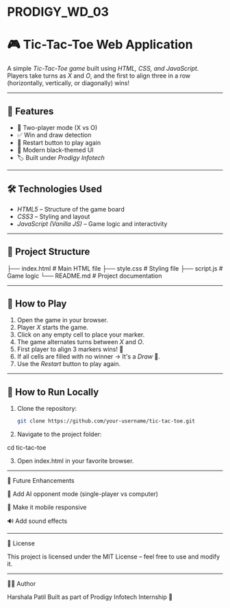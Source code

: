 # PRODIGY_WD_03

# 🎮 Tic-Tac-Toe Web Application  

A simple *Tic-Tac-Toe game* built using *HTML, CSS, and JavaScript*.  
Players take turns as *X* and *O*, and the first to align three in a row (horizontally, vertically, or diagonally) wins!  

---

## 🚀 Features
- 🎲 Two-player mode (X vs O)  
- ✅ Win and draw detection  
- 🔄 Restart button to play again  
- 🎨 Modern black-themed UI  
- 🏷 Built under *Prodigy Infotech*  

---

## 🛠 Technologies Used
- *HTML5* – Structure of the game board  
- *CSS3* – Styling and layout  
- *JavaScript (Vanilla JS)* – Game logic and interactivity  

---

## 📂 Project Structure

├── index.html   # Main HTML file ├── style.css    # Styling file ├── script.js    # Game logic └── README.md    # Project documentation

---

## 🎯 How to Play
1. Open the game in your browser.  
2. Player *X* starts the game.  
3. Click on any empty cell to place your marker.  
4. The game alternates turns between *X* and *O*.  
5. First player to align 3 markers wins! 🎉  
6. If all cells are filled with no winner → It's a *Draw* 🤝.  
7. Use the *Restart* button to play again.  

---

## 🔧 How to Run Locally
1. Clone the repository:  
   ```bash
   git clone https://github.com/your-username/tic-tac-toe.git

2. Navigate to the project folder:

cd tic-tac-toe


3. Open index.html in your favorite browser.




---

🌟 Future Enhancements

🧠 Add AI opponent mode (single-player vs computer)

📱 Make it mobile responsive

🔊 Add sound effects



---

📜 License

This project is licensed under the MIT License – feel free to use and modify it.


---

👨‍💻 Author

Harshala Patil
Built as part of Prodigy Infotech Internship 🚀

